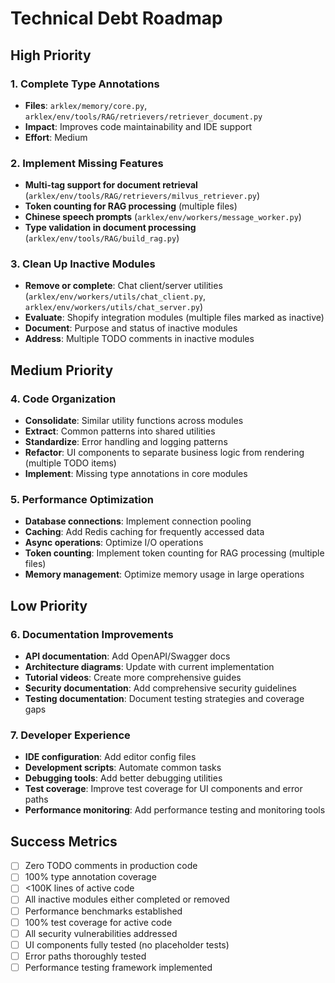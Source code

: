 # Technical Debt Roadmap

## High Priority

### 1. Complete Type Annotations

- **Files**: `arklex/memory/core.py`, `arklex/env/tools/RAG/retrievers/retriever_document.py`
- **Impact**: Improves code maintainability and IDE support
- **Effort**: Medium

### 2. Implement Missing Features

- **Multi-tag support for document retrieval** (`arklex/env/tools/RAG/retrievers/milvus_retriever.py`)
- **Token counting for RAG processing** (multiple files)
- **Chinese speech prompts** (`arklex/env/workers/message_worker.py`)
- **Type validation in document processing** (`arklex/env/tools/RAG/build_rag.py`)

### 3. Clean Up Inactive Modules

- **Remove or complete**: Chat client/server utilities (`arklex/env/workers/utils/chat_client.py`, `arklex/env/workers/utils/chat_server.py`)
- **Evaluate**: Shopify integration modules (multiple files marked as inactive)
- **Document**: Purpose and status of inactive modules
- **Address**: Multiple TODO comments in inactive modules

## Medium Priority

### 4. Code Organization

- **Consolidate**: Similar utility functions across modules
- **Extract**: Common patterns into shared utilities
- **Standardize**: Error handling and logging patterns
- **Refactor**: UI components to separate business logic from rendering (multiple TODO items)
- **Implement**: Missing type annotations in core modules

### 5. Performance Optimization

- **Database connections**: Implement connection pooling
- **Caching**: Add Redis caching for frequently accessed data
- **Async operations**: Optimize I/O operations
- **Token counting**: Implement token counting for RAG processing (multiple files)
- **Memory management**: Optimize memory usage in large operations

## Low Priority

### 6. Documentation Improvements

- **API documentation**: Add OpenAPI/Swagger docs
- **Architecture diagrams**: Update with current implementation
- **Tutorial videos**: Create more comprehensive guides
- **Security documentation**: Add comprehensive security guidelines
- **Testing documentation**: Document testing strategies and coverage gaps

### 7. Developer Experience

- **IDE configuration**: Add editor config files
- **Development scripts**: Automate common tasks
- **Debugging tools**: Add better debugging utilities
- **Test coverage**: Improve test coverage for UI components and error paths
- **Performance monitoring**: Add performance testing and monitoring tools

## Success Metrics

- [ ] Zero TODO comments in production code
- [ ] 100% type annotation coverage
- [ ] <100K lines of active code
- [ ] All inactive modules either completed or removed
- [ ] Performance benchmarks established
- [ ] 100% test coverage for active code
- [ ] All security vulnerabilities addressed
- [ ] UI components fully tested (no placeholder tests)
- [ ] Error paths thoroughly tested
- [ ] Performance testing framework implemented
